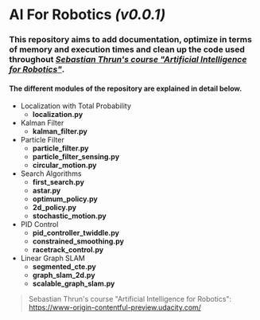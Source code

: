 # **AI For Robotics** *(v0.0.1)*

### This repository aims to add documentation, optimize in terms of memory and execution times and clean up the code used throughout [*Sebastian Thrun's course **"Artificial Intelligence for Robotics"***](https://www-origin-contentful-preview.udacity.com/). 

#### The different modules of the repository are explained in detail below.

- Localization with Total Probability
    - **localization.py**
- Kalman Filter
    - **kalman_filter.py**
- Particle Filter
    - **particle_filter.py**
    - **particle_filter_sensing.py**
    - **circular_motion.py**
- Search Algorithms
    - **first_search.py**
    - **astar.py**
    - **optimum_policy.py**
    - **2d_policy.py**
    - **stochastic_motion.py**
- PID Control
    - **pid_controller_twiddle.py**
    - **constrained_smoothing.py**
    - **racetrack_control.py**
- Linear Graph SLAM
    - **segmented_cte.py**
    - **graph_slam_2d.py**
    - **scalable_graph_slam.py**


> Sebastian Thrun's course "Artificial Intelligence for Robotics": 
> https://www-origin-contentful-preview.udacity.com/